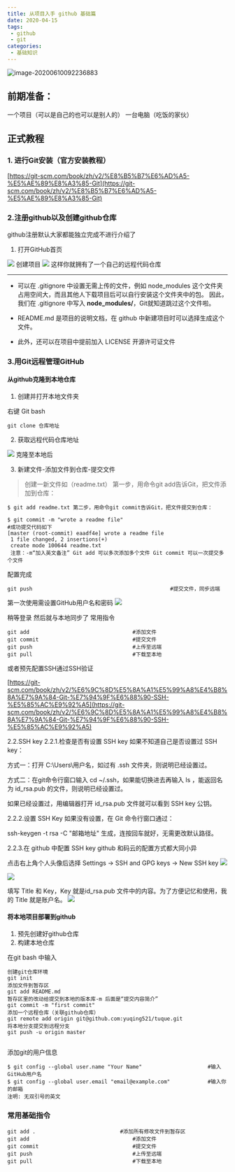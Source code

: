 ```yaml
---
title: 从项目入手 github 基础篇
date: 2020-04-15
tags:
 - github
 - git
categories:
 - 基础知识
---
```

![image-20200610092236883](https://i.loli.net/2020/06/10/Don3ZyJvBCNb6ms.png)
<!-- more -->
## 前期准备：

一个项目（可以是自己的也可以是别人的）
一台电脑（吃饭的家伙）

## 正式教程

### 1. 进行Git安装（官方安装教程）

[https://git-scm.com/book/zh/v2/%E8%B5%B7%E6%AD%A5-%E5%AE%89%E8%A3%85-Git](https://git-scm.com/book/zh/v2/%E8%B5%B7%E6%AD%A5-%E5%AE%89%E8%A3%85-Git)

### 2.注册github以及创建github仓库

github注册默认大家都能独立完成不进行介绍了

1. 打开GitHub首页


![](https://user-gold-cdn.xitu.io/2020/4/15/1717987454d2ca10?w=798&h=382&f=png&s=111911)
创建项目
![](https://user-gold-cdn.xitu.io/2020/4/15/1717987454e8703f?w=1009&h=686&f=png&s=57772)
这样你就拥有了一个自己的远程代码仓库

---

- 可以在 .gitignore 中设置无需上传的文件，例如 node_modules 这个文件夹占用空间大，而且其他人下载项目后可以自行安装这个文件夹中的包。
  因此，我们在 .gitignore 中写入 **node_modules/**，Git就知道跳过这个文件啦。

- README.md 是项目的说明文档，在 github 中新建项目时可以选择生成这个文件。

- 此外，还可以在项目中提前加入 LICENSE 开源许可证文件

### 3.用Git远程管理GitHub

#### 从github克隆到本地仓库

1. 创建并打开本地文件夹

右键 Git bash

```
git clone 仓库地址
```

2. 获取远程代码仓库地址

![](https://user-gold-cdn.xitu.io/2020/4/15/1717987455a5dfbc?w=474&h=359&f=png&s=21804)
克隆至本地后

3. 新建文件-添加文件到仓库-提交文件



> 创建一新文件如（readme.txt） 第一步，用命令git add告诉Git，把文件添加到仓库：

```
$ git add readme.txt 第二步，用命令git commit告诉Git，把文件提交到仓库：

$ git commit -m "wrote a readme file"
#成功提交代码如下
[master (root-commit) eaadf4e] wrote a readme file
 1 file changed, 2 insertions(+)
 create mode 100644 readme.txt
 注意：-m“加入英文备注” Git add 可以多次添加多个文件 Git commit 可以一次提交多个文件
```

配置完成

```
git push 											#提交文件，同步远端
```

第一次使用需设置GitHub用户名和密码
![](https://user-gold-cdn.xitu.io/2020/4/15/1717987455338871?w=406&h=413&f=png&s=16234)

稍等登录
然后就与本地同步了
常用指令

```
git add 								#添加文件
git commit								#提交文件
git push								#上传至远端
git pull								#下载至本地
```

或者预先配置SSH通过SSH验证

[https://git-scm.com/book/zh/v2/%E6%9C%8D%E5%8A%A1%E5%99%A8%E4%B8%8A%E7%9A%84-Git-%E7%94%9F%E6%88%90-SSH-%E5%85%AC%E9%92%A5](https://git-scm.com/book/zh/v2/%E6%9C%8D%E5%8A%A1%E5%99%A8%E4%B8%8A%E7%9A%84-Git-%E7%94%9F%E6%88%90-SSH-%E5%85%AC%E9%92%A5)

2.2.SSH key
2.2.1.检查是否有设置 SSH key
如果不知道自己是否设置过 SSH key：


方式一：打开 C:\Users\用户名，如过有 .ssh 文件夹，则说明已经设置过。


方式二：在git命令行窗口输入 cd ~/.ssh，如果能切换进去再输入 ls ，能返回名为 id_rsa.pub 的文件，则说明已经设置过。


如果已经设置过，用编辑器打开 id_rsa.pub 文件就可以看到 SSH key 公钥。


2.2.2.设置 SSH Key
如果没有设置，在 Git 命令行窗口通过：


ssh-keygen -t rsa -C "邮箱地址"
生成，连按回车就好，无需更改默认路径。


2.2.3.在 github 中配置 SSH key
github 和码云的配置方式都大同小异


点击右上角个人头像后选择 Settings -> SSH and GPG keys -> New SSH key
![](https://user-gold-cdn.xitu.io/2020/4/15/1717987455944828?w=233&h=389&f=webp&s=6054)

![](https://user-gold-cdn.xitu.io/2020/4/15/1717987462182263?w=280&h=664&f=webp&s=11332)

填写 Title 和 Key，Key 就是id_rsa.pub 文件中的内容。为了方便记忆和使用，我的 Title 就是账户名。
![](https://user-gold-cdn.xitu.io/2020/4/15/1717987455bc4df5?w=982&h=554&f=webp&s=8612)

#### 将本地项目部署到github

1. 预先创建好github仓库
1. 构建本地仓库

在git bash 中输入

```
创建git仓库环境
git init
添加文件到暂存区
git add README.md
暂存区里的改动给提交到本地的版本库-m 后面是“提交内容简介”
git commit -m "first commit"
添加一个远程仓库（关联github仓库）
git remote add origin git@github.com:yuqing521/tuque.git
将本地分支提交到远程分支
git push -u origin master
                
```

添加git的用户信息

```
$ git config --global user.name "Your Name"						#输入GitHub用户名 
$ git config --global user.email "email@example.com"	 		#输入你的邮箱
注明: 无双引号的英文
```

### 常用基础指令

```
git add .							#添加所有修改文件到暂存区
git add 								#添加文件
git commit								#提交文件
git push								#上传至远端
git pull								#下载至本地
```


